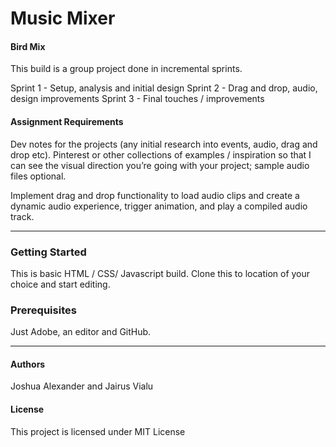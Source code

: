 # Music Mixer
#### Bird Mix

This build is a group project done in incremental sprints.

Sprint 1 - Setup, analysis and initial design
Sprint 2 - Drag and drop, audio, design improvements
Sprint 3 - Final touches / improvements

#### Assignment Requirements
Dev notes for the projects (any initial research into events, audio, drag and drop etc).
Pinterest or other collections of examples / inspiration so that I can see the visual
direction you’re going with your project; sample audio files optional.

Implement drag and drop functionality to load audio clips and create
a dynamic audio experience, trigger animation, and play a compiled audio track. 

- - - -
### Getting Started
This is basic HTML / CSS/ Javascript build.
Clone this to location of your choice and start editing.

### Prerequisites
Just Adobe, an editor and GitHub.
  - - - -
#### Authors
Joshua Alexander and Jairus Vialu

#### License

This project is licensed under MIT License

